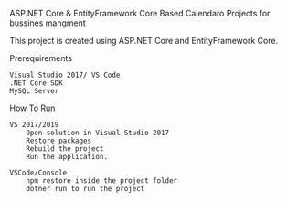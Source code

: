 ASP.NET Core & EntityFramework Core Based Calendaro Projects for bussines mangment

This project is created using ASP.NET Core and EntityFramework Core.

Prerequirements

    Visual Studio 2017/ VS Code
    .NET Core SDK
    MySQL Server

How To Run

    VS 2017/2019    
        Open solution in Visual Studio 2017
        Restore packages
        Rebuild the project
        Run the application.

    VSCode/Console
        npm restore inside the project folder
        dotner run to run the project
